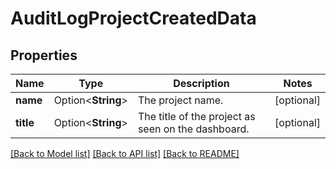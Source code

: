 # AuditLogProjectCreatedData

## Properties

Name | Type | Description | Notes
------------ | ------------- | ------------- | -------------
**name** | Option<**String**> | The project name. | [optional]
**title** | Option<**String**> | The title of the project as seen on the dashboard. | [optional]

[[Back to Model list]](../README.md#documentation-for-models) [[Back to API list]](../README.md#documentation-for-api-endpoints) [[Back to README]](../README.md)


